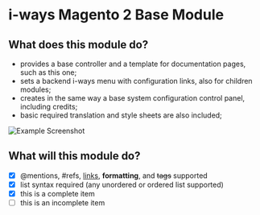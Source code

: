 # i-ways Magento 2 Base Module

## What does this module do?

- provides a base controller and a template for documentation pages, such as this one;
- sets a backend i-ways menu with configuration links, also for children modules;
- creates in the same way a base system configuration control panel, including credits;
- basic required translation and style sheets are also included;

![Example Screenshot](/view/adminhtml/web/images/doc/example_screenshot.jpg)

## What will this module do?

- [x] @mentions, #refs, [links](), **formatting**, and <del>tags</del> supported
- [x] list syntax required (any unordered or ordered list supported)
- [x] this is a complete item
- [ ] this is an incomplete item
